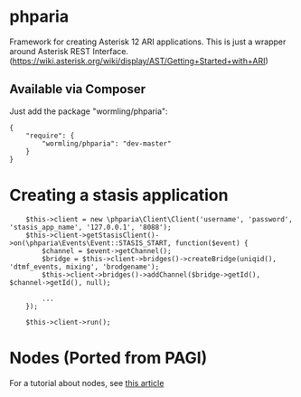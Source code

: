 phparia
=======

Framework for creating Asterisk 12 ARI applications.  This is just a wrapper around Asterisk REST Interface.  (https://wiki.asterisk.org/wiki/display/AST/Getting+Started+with+ARI)

Available via Composer
----------------------
Just add the package "wormling/phparia":

    {
        "require": {
            "wormling/phparia": "dev-master"
        }
    }

Creating a stasis application
=============================
        $this->client = new \phparia\Client\Client('username', 'password', 'stasis_app_name', '127.0.0.1', '8088');
        $this->client->getStasisClient()->on(\phparia\Events\Event::STASIS_START, function($event) {
            $channel = $event->getChannel();
            $bridge = $this->client->bridges()->createBridge(uniqid(), 'dtmf_events, mixing', 'brodgename');
            $this->client->bridges()->addChannel($bridge->getId(), $channel->getId(), null);
            
            ...
        });

        $this->client->run();

Nodes (Ported from PAGI)
========================
For a tutorial about nodes, see [this article](http://marcelog.github.com/articles/pagi_node_call_flow_easy_telephony_application_for_asterisk_php.html)
